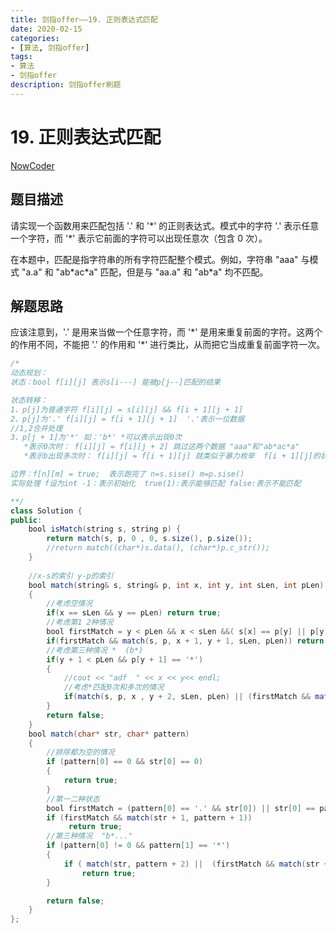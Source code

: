 ```yaml
---
title: 剑指offer——19. 正则表达式匹配
date: 2020-02-15 
categories:
- [算法, 剑指offer]
tags:
- 算法
- 剑指offer
description: 剑指offer刷题
---
```


# 19. 正则表达式匹配

[NowCoder](https://www.nowcoder.com/practice/45327ae22b7b413ea21df13ee7d6429c?tpId=13&tqId=11205&tPage=1&rp=1&ru=/ta/coding-interviews&qru=/ta/coding-interviews/question-ranking&from=cyc_github)

## 题目描述

请实现一个函数用来匹配包括 '.' 和 '\*' 的正则表达式。模式中的字符 '.' 表示任意一个字符，而 '\*' 表示它前面的字符可以出现任意次（包含 0 次）。

在本题中，匹配是指字符串的所有字符匹配整个模式。例如，字符串 "aaa" 与模式 "a.a" 和 "ab\*ac\*a" 匹配，但是与 "aa.a" 和 "ab\*a" 均不匹配。

## 解题思路

应该注意到，'.' 是用来当做一个任意字符，而 '\*' 是用来重复前面的字符。这两个的作用不同，不能把 '.' 的作用和 '\*' 进行类比，从而把它当成重复前面字符一次。

```java
/*
动态规划：
状态：bool f[i][j] 表示s[i---] 能被p[j--]匹配的结果

状态转移：
1、p[j]为普通字符 f[i][j] = s[i][j] && f[i + 1][j + 1]
2、p[j]为'.' f[i][j] = f[i + 1][j + 1]  '.'表示一位数据
//1,2合并处理
3、p[j + 1]为'*' 如：'b*' *可以表示出现0次
   *表示0次时： f[i][j] = f[i][j + 2] 跳过这两个数据 "aaa"和"ab*ac*a"
   *表示b出现多次时： f[i][j] = f[i + 1][j] 就类似于暴力枚举  f[i + 1][j]的状态只比f[i][j] 少了* = 0 的状态 “abba”-“ab*a”

边界：f[n][m] = true;  表示跑完了 n=s.sise() m=p.sise()
实际处理 f设为int -1：表示初始化  true(1):表示能够匹配 false:表示不能匹配

**/
class Solution {
public:
    bool isMatch(string s, string p) {
        return match(s, p, 0 , 0, s.size(), p.size());
        //return match((char*)s.data(), (char*)p.c_str());
    }
    
    //x-s的索引 y-p的索引
    bool match(string& s, string& p, int x, int y, int sLen, int pLen)
    {
        //考虑空情况
        if(x == sLen && y == pLen) return true;
        //考虑第1 2种情况
        bool firstMatch = y < pLen && x < sLen &&( s[x] == p[y] || p[y] == '.');  //  "" 与 ".*" 匹配 所以不能一概 x<sLen
        if(firstMatch && match(s, p, x + 1, y + 1, sLen, pLen)) return true;
        //考虑第三种情况 *  (b*)
        if(y + 1 < pLen && p[y + 1] == '*')
        {
            //cout << "adf  " << x << y<< endl;
            //考虑*匹配0次和多次的情况
            if(match(s, p, x , y + 2, sLen, pLen) || (firstMatch && match(s, p, x + 1 , y, sLen, pLen))) return true;
        }
        return false;
    }
    bool match(char* str, char* pattern)
    {
        //排除都为空的情况
        if (pattern[0] == 0 && str[0] == 0)
        {
            return true;
        }
        //第一二种状态 
        bool firstMatch = (pattern[0] == '.' && str[0]) || str[0] == pattern[0];  // 此时要求str[0]有效  "" 与 ".*" 匹配 所以不能一概 x<sLen
        if (firstMatch && match(str + 1, pattern + 1))
             return true;
        //第三种情况  "b*..." 
        if (pattern[0] != 0 && pattern[1] == '*')
        {
            if ( match(str, pattern + 2) ||  (firstMatch && match(str + 1, pattern))) //转移到
                return true;
        }

        return false;   
    }
};
```






